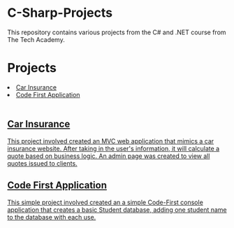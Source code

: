 # C-Sharp-Projects
This repository contains various projects from the C# and .NET course from The Tech Academy.

# Projects
<li><a href="https://github.com/ethantl-1511/C-Sharp-Projects/tree/main/01%20CarInsurance"> Car Insurance </li>
<li><a href="https://github.com/ethantl-1511/C-Sharp-Projects/tree/main/02%20CodeFirstApplication"> Code First Application </li>

<br>
<h2>Car Insurance</h2>
<p>This project involved created an MVC web application that mimics a car insurance website. After taking in the user's information, it will calculate a quote based on business logic. An admin page was created to view all quotes issued to clients.</p>

<h2>Code First Application</h2>
<p>This simple project involved created an a simple Code-First console application that creates a basic Student database, adding one student name to the database with each use.</p>
